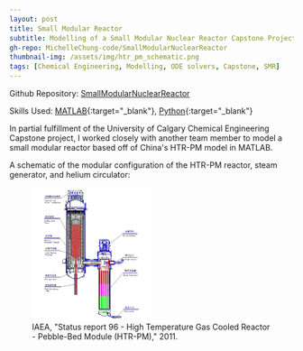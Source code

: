 ```yaml
---
layout: post
title: Small Modular Reactor
subtitle: Modelling of a Small Modular Nuclear Reactor Capstone Project
gh-repo: MichelleChung-code/SmallModularNuclearReactor
thumbnail-img: /assets/img/htr_pm_schematic.png
tags: [Chemical Engineering, Modelling, ODE solvers, Capstone, SMR]
---
```

Github Repository: [SmallModularNuclearReactor](https://github.com/MichelleChung-code/SmallModularNuclearReactor)

Skills Used: [MATLAB](https://www.mathworks.com/products/matlab.html){:target="_blank"}, [Python](https://www.python.org/){:target="_blank"}

In partial fulfillment of the University of Calgary Chemical Engineering Capstone project, I worked closely with another team member to model a small modular reactor based off of China's HTR-PM model in MATLAB.

A schematic of the modular configuration of the HTR-PM reactor, steam generator, and helium circulator:

<p align="center">
    <figure>
        <img src="../assets/img/htr_pm_schematic.png" alt="HTR-PM" style="width:50%">
        <figcaption>IAEA, "Status report 96 - High Temperature Gas Cooled Reactor - Pebble-Bed Module (HTR-PM)," 2011.</figcaption>
    </figure>
</p>